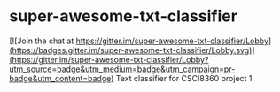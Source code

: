 # super-awesome-txt-classifier

[![Join the chat at https://gitter.im/super-awesome-txt-classifier/Lobby](https://badges.gitter.im/super-awesome-txt-classifier/Lobby.svg)](https://gitter.im/super-awesome-txt-classifier/Lobby?utm_source=badge&utm_medium=badge&utm_campaign=pr-badge&utm_content=badge)
Text classifier for CSCI8360 project 1
